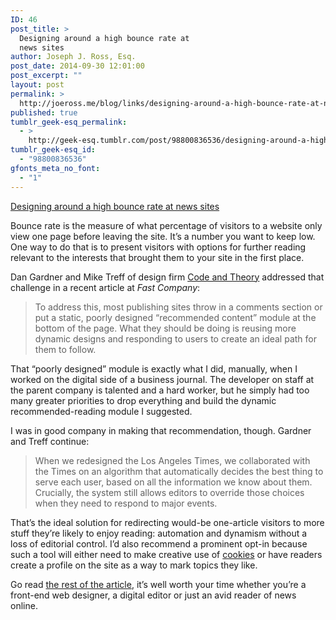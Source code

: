 ```yaml
---
ID: 46
post_title: >
  Designing around a high bounce rate at
  news sites
author: Joseph J. Ross, Esq.
post_date: 2014-09-30 12:01:00
post_excerpt: ""
layout: post
permalink: >
  http://joeross.me/blog/links/designing-around-a-high-bounce-rate-at-news-sites/
published: true
tumblr_geek-esq_permalink:
  - >
    http://geek-esq.tumblr.com/post/98800836536/designing-around-a-high-bounce-rate-at-news-sites
tumblr_geek-esq_id:
  - "98800836536"
gfonts_meta_no_font:
  - "1"
---
```

<a href='http://www.fastcodesign.com/3036091/the-next-big-thing-in-responsive-design'>Designing around a high bounce rate at news sites</a><div class="link_description"><p>Bounce rate is the measure of what percentage of visitors to a website only view one page before leaving the site. It’s a number you want to keep low. One way to do that is to present visitors with options for further reading relevant to the interests that brought them to your site in the first place.</p>

<p>Dan Gardner and Mike Treff of design firm <a href="http://www.codeandtheory.com" target="_blank">Code and Theory</a> addressed that challenge in a recent article at <em>Fast Company</em>:</p>

<blockquote><p>
  To address this, most publishing sites throw in a comments section or put a static, poorly designed “recommended content” module at the bottom of the page. What they should be doing is reusing more dynamic designs and responding to users to create an ideal path for them to follow.
</p></blockquote>

<p>That “poorly designed” module is exactly what I did, manually, when I worked on the digital side of a business journal. The developer on staff at the parent company is talented and a hard worker, but he simply had too many greater priorities to drop everything and build the dynamic recommended-reading module I suggested.</p>

<p>I was in good company in making that recommendation, though. Gardner and Treff continue:</p>

<blockquote><p>
  When we redesigned the Los Angeles Times, we collaborated with the Times on an algorithm that automatically decides the best thing to serve each user, based on all the information we know about them. Crucially, the system still allows editors to override those choices when they need to respond to major events.
</p></blockquote>

<p>That’s the ideal solution for redirecting would-be one-article visitors to more stuff they’re likely to enjoy reading: automation and dynamism without a loss of editorial control. I’d also recommend a prominent opt-in because such a tool will either need to make creative use of <a href="http://en.wikipedia.org/wiki/HTTP_cookie" target="_blank">cookies</a> or have readers create a profile on the site as a way to mark topics they like.</p>

<p>Go read <a href="http://www.fastcodesign.com/3036091/the-next-big-thing-in-responsive-design" target="_blank">the rest of the article</a>, it’s well worth your time whether you’re a front-end web designer, a digital editor or just an avid reader of news online.</p></div>